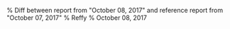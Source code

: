 % Diff between report from "October 08, 2017" and reference report from "October 07, 2017"
% Reffy
% October 08, 2017


